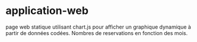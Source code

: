 # application-web
page web statique utilisant chart.js pour afficher un graphique dynamique à partir de données codées. Nombres de reservations en fonction des mois.
